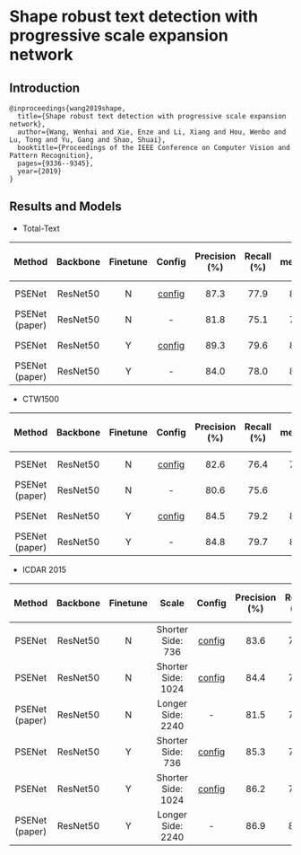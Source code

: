 # Shape robust text detection with progressive scale expansion network
## Introduction
```
@inproceedings{wang2019shape,
  title={Shape robust text detection with progressive scale expansion network},
  author={Wang, Wenhai and Xie, Enze and Li, Xiang and Hou, Wenbo and Lu, Tong and Yu, Gang and Shao, Shuai},
  booktitle={Proceedings of the IEEE Conference on Computer Vision and Pattern Recognition},
  pages={9336--9345},
  year={2019}
}
```


## Results and Models

- Total-Text

| Method | Backbone | Finetune | Config | Precision (%) | Recall (%) | F-measure (%) | Model |
| :-: | :-: | :-: | :-: | :-: | :-: | :-: | :-: |
| PSENet | ResNet50 | N | [config](psenet_r50_tt.py) | 87.3 | 77.9 | 82.3 | [Google Drive](https://drive.google.com/file/d/1U8GK8BWdDOfz-p4Op4qqGJoEmnMQygpx/view?usp=sharing) |
| PSENet (paper) | ResNet50 | N | - | 81.8 | 75.1 | 78.3 | - | 
| PSENet | ResNet50 | Y | [config](psenet_r50_tt_finetune.py) | 89.3 | 79.6 | 84.2 | [Google Drive](https://drive.google.com/file/d/1CSwtB6T70VFyz_xQBDxM-1ym70OIao-k/view?usp=sharing) |
| PSENet (paper) | ResNet50 | Y | - | 84.0 | 78.0 | 80.9 | - | 

- CTW1500

| Method | Backbone | Finetune | Config | Precision (%) | Recall (%) | F-measure (%) | Model |
| :-: | :-: | :-: | :-: | :-: | :-: | :-: | :-: |
| PSENet | ResNet50 | N | [config](psenet_r50_ctw.py) | 82.6 | 76.4 | 79.4 | [Google Drive](https://drive.google.com/file/d/1AeUj_E6tKzo4uAvwNLQ98Tf2bmASxdv0/view?usp=sharing) |
| PSENet (paper) | ResNet50 | N | - | 80.6 | 75.6 | 78 | - | 
| PSENet | ResNet50 | Y | [config](psenet_r50_ctw_finetune.py) | 84.5 | 79.2 | 81.8 | [Google Drive](https://drive.google.com/file/d/1c0h6rzBB_T8eR_gt3xuvguEVJz2FVfNf/view?usp=sharing) |
| PSENet (paper) | ResNet50 | Y | - | 84.8 | 79.7 | 82.2 | - | 

- ICDAR 2015

| Method | Backbone | Finetune | Scale | Config | Precision (%) | Recall (%) | F-measure (%) | Model |
| :-: | :-: | :-: | :-: | :-: | :-: | :-: | :-: | :-: |
| PSENet | ResNet50 | N | Shorter Side: 736 | [config](psenet_r50_ic15_736.py) | 83.6 | 74.0 | 78.5 | [Google Drive](https://drive.google.com/file/d/1kxnoYyLnMr_uhvso2v27We6gYNKANXER/view?usp=sharing) |
| PSENet | ResNet50 | N | Shorter Side: 1024 | [config](psenet_r50_ic15_1024.py) | 84.4 | 76.3 | 80.2 | [Google Drive](https://drive.google.com/file/d/1Yz4zrSpvt5nVIqT75EafBPwEl19Sj3Vg/view?usp=sharing) |
| PSENet (paper) | ResNet50 | N | Longer Side: 2240 | - | 81.5 | 79.7 | 80.6 | - | 
| PSENet | ResNet50 | Y | Shorter Side: 736 | [config](psenet_r50_ic15_736_finetune.py) | 85.3 | 76.8 | 80.9 | [Google Drive](https://drive.google.com/file/d/1flNt1L4cxXTzKc75NpPjfdBotNYOcQL6/view?usp=sharing) |
| PSENet | ResNet50 | Y | Shorter Side: 1024 | [config](psenet_r50_ic15_1024_finetune.py) | 86.2 | 79.4 | 82.7 | [Google Drive](https://drive.google.com/file/d/1nR0j7WBiyrpa1OF7GXzrbR2mrKP-PdiX/view?usp=sharing) |
| PSENet (paper) | ResNet50 | Y | Longer Side: 2240 | - | 86.9 | 84.5 | 85.7 | - | 



